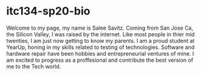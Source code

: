 # itc134-sp20-bio
Welcome to my page, my name is Salee Savitz.
Coming from San Jose Ca, the Silicon Valley, I was raised by the internet. Like most people in thier mid twenties, I am just now getting to know my parents. I am a proud student at YearUp, honing in my skills related to testing of technologies. Software and hardware repair have been hobbies and entrepreneurial ventures of mine. I am excited to progress as a proffesional and contribute the best version of me to the Tech world.  

